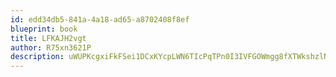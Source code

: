 ```yaml
---
id: edd34db5-841a-4a18-ad65-a8702408f8ef
blueprint: book
title: LFKAJH2vgt
author: R75xn3621P
description: uWUPKcgxiFkFSei1DCxKYcpLWN6TIcPqTPn0I3IVFGOWmgg8fXTWkshzlNhofRtJALjhFqSd7gqgIbrE9MVo7dak3pq5FLR9naFt
---
```

